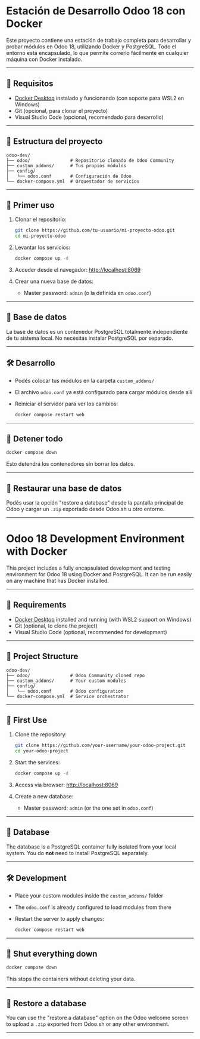 # Estación de Desarrollo Odoo 18 con Docker

Este proyecto contiene una estación de trabajo completa para desarrollar y probar módulos en Odoo 18, utilizando Docker y PostgreSQL. Todo el entorno está encapsulado, lo que permite correrlo fácilmente en cualquier máquina con Docker instalado.

---

## 🚀 Requisitos

- [Docker Desktop](https://www.docker.com/get-started/) instalado y funcionando (con soporte para WSL2 en Windows)
- Git (opcional, para clonar el proyecto)
- Visual Studio Code (opcional, recomendado para desarrollo)

---

## 📆 Estructura del proyecto

```
odoo-dev/
├── odoo/               # Repositorio clonado de Odoo Community
├── custom_addons/      # Tus propios módulos
├── config/
│   └── odoo.conf       # Configuración de Odoo
└── docker-compose.yml  # Orquestador de servicios
```

---

## 🧰 Primer uso

1. Clonar el repositorio:

   ```bash
   git clone https://github.com/tu-usuario/mi-proyecto-odoo.git
   cd mi-proyecto-odoo
   ```

2. Levantar los servicios:

   ```bash
   docker compose up -d
   ```

3. Acceder desde el navegador: [http://localhost:8069](http://localhost:8069)

4. Crear una nueva base de datos:

   - Master password: `admin` (o la definida en `odoo.conf`)

---

## 🐐 Base de datos

La base de datos es un contenedor PostgreSQL totalmente independiente de tu sistema local. No necesitás instalar PostgreSQL por separado.

---

## 🛠 Desarrollo

- Podés colocar tus módulos en la carpeta `custom_addons/`
- El archivo `odoo.conf` ya está configurado para cargar módulos desde allí
- Reiniciar el servidor para ver los cambios:

  ```bash
  docker compose restart web
  ```

---

## 🧼 Detener todo

```bash
docker compose down
```

Esto detendrá los contenedores sin borrar los datos.

---

## 🔁 Restaurar una base de datos

Podés usar la opción "restore a database" desde la pantalla principal de Odoo y cargar un `.zip` exportado desde Odoo.sh u otro entorno.

---

# Odoo 18 Development Environment with Docker

This project includes a fully encapsulated development and testing environment for Odoo 18 using Docker and PostgreSQL. It can be run easily on any machine that has Docker installed.

---

## 🚀 Requirements

- [Docker Desktop](https://www.docker.com/get-started/) installed and running (with WSL2 support on Windows)
- Git (optional, to clone the project)
- Visual Studio Code (optional, recommended for development)

---

## 📆 Project Structure

```
odoo-dev/
├── odoo/               # Odoo Community cloned repo
├── custom_addons/      # Your custom modules
├── config/
│   └── odoo.conf       # Odoo configuration
└── docker-compose.yml  # Service orchestrator
```

---

## 🧰 First Use

1. Clone the repository:

   ```bash
   git clone https://github.com/your-username/your-odoo-project.git
   cd your-odoo-project
   ```

2. Start the services:

   ```bash
   docker compose up -d
   ```

3. Access via browser: [http://localhost:8069](http://localhost:8069)

4. Create a new database:

   - Master password: `admin` (or the one set in `odoo.conf`)

---

## 🐐 Database

The database is a PostgreSQL container fully isolated from your local system. You do **not** need to install PostgreSQL separately.

---

## 🛠 Development

- Place your custom modules inside the `custom_addons/` folder
- The `odoo.conf` is already configured to load modules from there
- Restart the server to apply changes:

  ```bash
  docker compose restart web
  ```

---

## 🧼 Shut everything down

```bash
docker compose down
```

This stops the containers without deleting your data.

---

## 🔁 Restore a database

You can use the "restore a database" option on the Odoo welcome screen to upload a `.zip` exported from Odoo.sh or any other environment.

---
